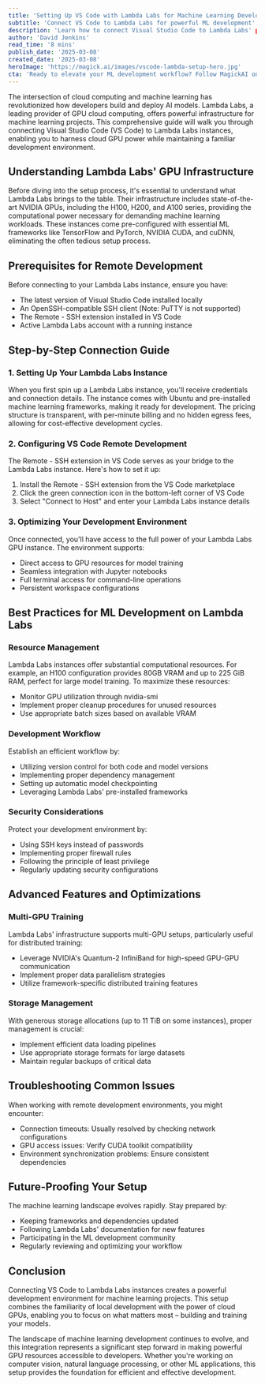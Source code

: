 ```yaml
---
title: 'Setting Up VS Code with Lambda Labs for Machine Learning Development: A Complete Guide'
subtitle: 'Connect VS Code to Lambda Labs for powerful ML development'
description: 'Learn how to connect Visual Studio Code to Lambda Labs' powerful GPU instances for machine learning development. This guide covers everything from initial setup to advanced optimization techniques, helping you create an efficient ML development environment in the cloud.'
author: 'David Jenkins'
read_time: '8 mins'
publish_date: '2025-03-08'
created_date: '2025-03-08'
heroImage: 'https://magick.ai/images/vscode-lambda-setup-hero.jpg'
cta: 'Ready to elevate your ML development workflow? Follow MagickAI on LinkedIn for more expert insights on cloud computing, machine learning, and AI development best practices!'
---
```


The intersection of cloud computing and machine learning has revolutionized how developers build and deploy AI models. Lambda Labs, a leading provider of GPU cloud computing, offers powerful infrastructure for machine learning projects. This comprehensive guide will walk you through connecting Visual Studio Code (VS Code) to Lambda Labs instances, enabling you to harness cloud GPU power while maintaining a familiar development environment.

## Understanding Lambda Labs' GPU Infrastructure

Before diving into the setup process, it's essential to understand what Lambda Labs brings to the table. Their infrastructure includes state-of-the-art NVIDIA GPUs, including the H100, H200, and A100 series, providing the computational power necessary for demanding machine learning workloads. These instances come pre-configured with essential ML frameworks like TensorFlow and PyTorch, NVIDIA CUDA, and cuDNN, eliminating the often tedious setup process.

## Prerequisites for Remote Development

Before connecting to your Lambda Labs instance, ensure you have:
- The latest version of Visual Studio Code installed locally
- An OpenSSH-compatible SSH client (Note: PuTTY is not supported)
- The Remote - SSH extension installed in VS Code
- Active Lambda Labs account with a running instance

## Step-by-Step Connection Guide

### 1. Setting Up Your Lambda Labs Instance

When you first spin up a Lambda Labs instance, you'll receive credentials and connection details. The instance comes with Ubuntu and pre-installed machine learning frameworks, making it ready for development. The pricing structure is transparent, with per-minute billing and no hidden egress fees, allowing for cost-effective development cycles.

### 2. Configuring VS Code Remote Development

The Remote - SSH extension in VS Code serves as your bridge to the Lambda Labs instance. Here's how to set it up:
1. Install the Remote - SSH extension from the VS Code marketplace
2. Click the green connection icon in the bottom-left corner of VS Code
3. Select "Connect to Host" and enter your Lambda Labs instance details

### 3. Optimizing Your Development Environment

Once connected, you'll have access to the full power of your Lambda Labs GPU instance. The environment supports:
- Direct access to GPU resources for model training
- Seamless integration with Jupyter notebooks
- Full terminal access for command-line operations
- Persistent workspace configurations

## Best Practices for ML Development on Lambda Labs

### Resource Management

Lambda Labs instances offer substantial computational resources. For example, an H100 configuration provides 80GB VRAM and up to 225 GiB RAM, perfect for large model training. To maximize these resources:
- Monitor GPU utilization through nvidia-smi
- Implement proper cleanup procedures for unused resources
- Use appropriate batch sizes based on available VRAM

### Development Workflow

Establish an efficient workflow by:
- Utilizing version control for both code and model versions
- Implementing proper dependency management
- Setting up automatic model checkpointing
- Leveraging Lambda Labs' pre-installed frameworks

### Security Considerations

Protect your development environment by:
- Using SSH keys instead of passwords
- Implementing proper firewall rules
- Following the principle of least privilege
- Regularly updating security configurations

## Advanced Features and Optimizations

### Multi-GPU Training

Lambda Labs' infrastructure supports multi-GPU setups, particularly useful for distributed training:
- Leverage NVIDIA's Quantum-2 InfiniBand for high-speed GPU-GPU communication
- Implement proper data parallelism strategies
- Utilize framework-specific distributed training features

### Storage Management

With generous storage allocations (up to 11 TiB on some instances), proper management is crucial:
- Implement efficient data loading pipelines
- Use appropriate storage formats for large datasets
- Maintain regular backups of critical data

## Troubleshooting Common Issues

When working with remote development environments, you might encounter:
- Connection timeouts: Usually resolved by checking network configurations
- GPU access issues: Verify CUDA toolkit compatibility
- Environment synchronization problems: Ensure consistent dependencies

## Future-Proofing Your Setup

The machine learning landscape evolves rapidly. Stay prepared by:
- Keeping frameworks and dependencies updated
- Following Lambda Labs' documentation for new features
- Participating in the ML development community
- Regularly reviewing and optimizing your workflow

## Conclusion

Connecting VS Code to Lambda Labs instances creates a powerful development environment for machine learning projects. This setup combines the familiarity of local development with the power of cloud GPUs, enabling you to focus on what matters most – building and training your models.

The landscape of machine learning development continues to evolve, and this integration represents a significant step forward in making powerful GPU resources accessible to developers. Whether you're working on computer vision, natural language processing, or other ML applications, this setup provides the foundation for efficient and effective development.